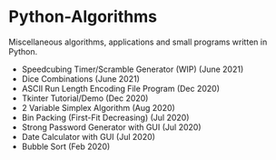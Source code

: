 # Python-Algorithms
Miscellaneous algorithms, applications and small programs written in Python.

- Speedcubing Timer/Scramble Generator (WIP) (June 2021)
- Dice Combinations (June 2021)
- ASCII Run Length Encoding File Program (Dec 2020)
- Tkinter Tutorial/Demo (Dec 2020)
- 2 Variable Simplex Algorithm (Aug 2020)
- Bin Packing (First-Fit Decreasing) (Jul 2020)
- Strong Password Generator with GUI (Jul 2020)
- Date Calculator with GUI (Jul 2020)
- Bubble Sort (Feb 2020)
